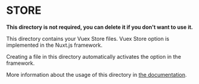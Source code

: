 # STORE

**This directory is not required, you can delete it if you don't want to use it.**

This directory contains your Vuex Store files.
Vuex Store option is implemented in the Nuxt.js framework.

Creating a file in this directory automatically activates the option in the framework.
 
More information about the usage of this directory in [the documentation](https://nuxtjs.org/guide/vuex-store).
